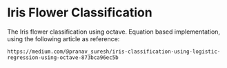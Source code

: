 # Iris Flower Classification


The Iris flower classification using octave. Equation based implementation, using the following article as reference:

`https://medium.com/@pranav_suresh/iris-classification-using-logistic-regression-using-octave-873bca96ec5b`
